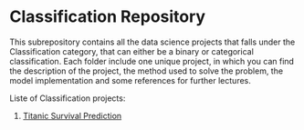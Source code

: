 
# Classification Repository

This subrepository contains all the data science projects that falls under the Classification category, that can either be a binary or categorical classification. Each folder include one unique project, in which you can find the description of the project, the method used to solve the problem, the model implementation and some references for further lectures.

Liste of Classification projects:

1. [Titanic Survival Prediction](/Classification/Titanic%20Survival%20Prediction)
